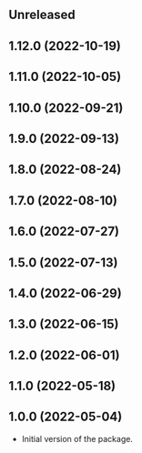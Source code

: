 <!-- Learn how to maintain this file at https://github.com/WordPress/gutenberg/tree/HEAD/packages#maintaining-changelogs. -->

## Unreleased

## 1.12.0 (2022-10-19)

## 1.11.0 (2022-10-05)

## 1.10.0 (2022-09-21)

## 1.9.0 (2022-09-13)

## 1.8.0 (2022-08-24)

## 1.7.0 (2022-08-10)

## 1.6.0 (2022-07-27)

## 1.5.0 (2022-07-13)

## 1.4.0 (2022-06-29)

## 1.3.0 (2022-06-15)

## 1.2.0 (2022-06-01)

## 1.1.0 (2022-05-18)

## 1.0.0 (2022-05-04)

-   Initial version of the package.
